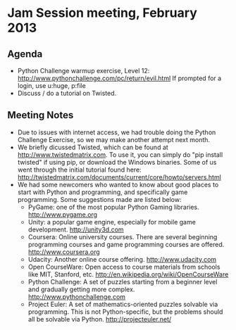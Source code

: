 Jam Session meeting, February 2013
==========================================

Agenda
------
- Python Challenge warmup exercise, Level 12: http://www.pythonchallenge.com/pc/return/evil.html
If prompted for a login, use u:huge, p:file
- Discuss / do a tutorial on Twisted.

Meeting Notes
-------------
- Due to issues with internet access, we had trouble doing the Python Challenge Exercise, so we may make another attempt next month.
- We briefly dicussed Twisted, which can be found at http://www.twistedmatrix.com.  To use it, you can simply do "pip install twisted" if using pip, or download the Windows binaries.  Some of us went through the initial tutorial found here: http://twistedmatrix.com/documents/current/core/howto/servers.html
- We had some newcomers who wanted to know about good places to start with Python and programming, and specifically game programming.  Some suggestions made are listed below:
    - PyGame: one of the most popular Python Gaming libraries. http://www.pygame.org
    - Unity: a popular game engine, especially for mobile game development. http://unity3d.com
    - Coursera: Online university courses.  There are several beginning programming courses and game programming courses are offered.  http://www.coursera.org
    - Udacity: Another online course offering. http://www.udacity.com
    - Open CourseWare: Open access to course materials from schools like MIT, Stanford, etc. http://en.wikipedia.org/wiki/OpenCourseWare
    - Python Challenge: A set of puzzles starting from a beginner level and gradually getting more complex. http://www.pythonchallenge.com
    - Project Euler: A set of mathematics-oriented puzzles solvable via programming.  This is not Python-specific, but the problems should all be solvable via Python. http://projecteuler.net/
